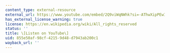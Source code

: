 ```yaml
---
content_type: external-resource
external_url: https://www.youtube.com/embed/2Q9viWqNWhk?si=-AThwXipPEwI9qUF&end=278
has_external_license_warning: true
license: https://en.wikipedia.org/wiki/All_rights_reserved
status: ''
title: \[Listen on YouTube\]
uid: 855e50af-98cf-4215-9d48-d7943ab200c1
wayback_url: ''
---
```

